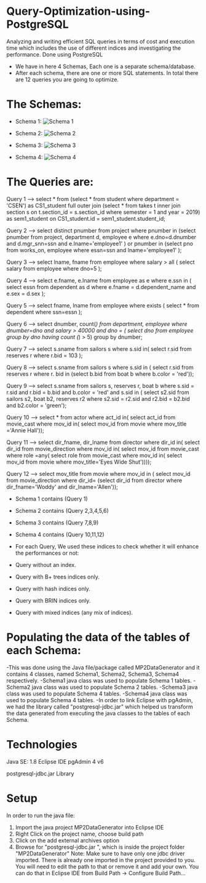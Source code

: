 # Query-Optimization-using-PostgreSQL
Analyzing and writing efficient SQL queries in terms of cost and execution time which includes the use of different indices and investigating the performance. Done using PostgreSQL

* We have in here 4 Schemas, Each one is a separate schema/database.
* After each schema, there are one or more SQL statements. In total there are 12 queries you are going to optimize.

# The Schemas:

* Schema 1:
![Schema 1](https://user-images.githubusercontent.com/105018459/176202995-14647a64-a8d8-4606-a494-941ee735f9e8.PNG)

* Schema 2:
![Schema 2](https://user-images.githubusercontent.com/105018459/176203113-73713a97-fedc-46ac-8ac4-bd155179eecd.PNG)

* Schema 3:
![Schema 3](https://user-images.githubusercontent.com/105018459/176203161-1e8aed4e-228e-4a9d-8516-c9ac344b0304.PNG)

* Schema 4:
![Schema 4](https://user-images.githubusercontent.com/105018459/176203210-a24bf990-1c91-4074-a18f-a1f05d9c7c9c.PNG)


# The Queries are:
 
Query 1 -->  select * 
from (select * 
from student 
where 
department = 'CSEN') as CS1_student 
full outer join
(select * 
from takes t inner join section s 
on t.section_id = s.section_id 
where semester = 1 
and 
year = 2019) as sem1_student 
on CS1_student.id = sem1_student.student_id; 


Query 2 --> select distinct pnumber 
from project 
where pnumber in
(select pnumber 
from project, department d, employee e 
where e.dno=d.dnumber 
and 
 d.mgr_snn=ssn 
and 
 e.lname='employee1' ) 
or 
pnumber in
(select pno 
 from works_on, employee 
 where essn=ssn and lname='employee1' ); 

    
Query 3 --> select lname, fname 
from employee 
where salary > all ( 
select salary 
from employee 
where dno=5 );


Query 4 --> select e.fname, e.lname 
from employee as e 
where e.ssn in ( 
select essn 
from dependent as d 
where e.fname = d.dependent_name 
and 
e.sex = d.sex ); 


Query 5 --> select fname, lname 
from employee 
where exists ( select * 
 from dependent 
 where ssn=essn ); 
 
 
Query 6 --> select dnumber, count(*) 
from department, employee 
where dnumber=dno 
and 
salary > 40000 
and 
dno = ( 
 select dno 
 from employee 
 group by dno 
 having count (*) > 5) 
group by dnumber; 

Query 7 --> select s.sname 
from sailors s 
where 
s.sid in( select r.sid 
from reserves r 
where r.bid = 103 ); 


Query 8 --> select s.sname 
from sailors s 
where s.sid in ( select r.sid 
from reserves r 
where r. bid in (select b.bid 
from boat b 
where b.color = 'red'));


Query 9 --> select s.sname 
from sailors s, reserves r, boat b 
where 
s.sid = r.sid 
and 
r.bid = b.bid 
and 
b.color = 'red' 
and 
s.sid in ( select s2.sid 
from sailors s2, boat b2, reserves r2 
where s2.sid = r2.sid 
and 
r2.bid = b2.bid 
and 
b2.color = 'green');


Query 10 --> select * 
from actor 
where act_id in( 
select act_id 
from movie_cast 
where mov_id in( 
select mov_id 
from movie 
where mov_title ='Annie Hall'));


Query 11 --> select dir_fname, dir_lname 
from director 
where dir_id in( 
select dir_id 
from movie_direction 
where mov_id in( 
select mov_id 
from movie_cast 
where role =any( select role 
from movie_cast 
 where mov_id in( 
select mov_id 
from movie 
where
mov_title='Eyes 
Wide Shut')))); 


Query 12 --> select mov_title 
from movie 
where mov_id in ( 
select mov_id 
from movie_direction 
where dir_id= 
(select dir_id 
from director 
where dir_fname='Woddy' 
and 
dir_lname='Allen')); 

    

* Schema 1 contains (Query 1)
* Schema 2 contains (Query 2,3,4,5,6)
* Schema 3 contains (Query 7,8,9)
* Schema 4 contains (Query 10,11,12)



* For each Query, We used these indices to check whether it will enhance the performances or not:
 * Query without an index.
 * Query with B+ trees indices only.
 * Query with hash indices only.
 * Query with BRIN indices only.
 * Query with mixed indices (any mix of indices).
 
 
 
# Populating the data of the tables of each Schema:
-This was done using the Java file/package called MP2DataGenerator and it contains 4 classes, named Schema1, Schema2, Schema3, Schema4 respectively.
-Schema1 java class was used to populate Schema 1 tables.
-Schema2 java class was used to populate Schema 2 tables.
-Schema3 java class was used to populate Schema 4 tables.
-Schema4 java class was used to populate Schema 4 tables.
-In order to link Eclipse with pgAdmin, we had the library called "postgresql-jdbc.jar" which helped us transform the data generated from executing the java classes to the tables of each Schema.


# Technologies

Java SE: 1.8
Eclipse IDE
pgAdmin 4 v6

postgresql-jdbc.jar Library


# Setup

In order to run the java file:
1. Import the java project MP2DataGenerator into Eclipse IDE 
2. Right Click on the project name, choose build path 
3. Click on the add external archives option 
4. Browse for "postgresql-jdbc.jar ", which is inside the project folder "MP2DataGenerator" 
Note: Make sure to have only one jdbc driver imported. There is already one imported in 
the project provided to you. You will need to edit the path to that or remove it and add 
your own. You can do that in Eclipse IDE from Build Path -> Configure Build Path... 

 
 
 
 
 
 
 
 
 

